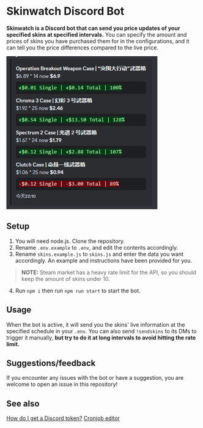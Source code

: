 # Skinwatch Discord Bot
**Skinwatch is a Discord bot that can send you price updates of your specified skins at specified intervals.** You can specify the amount and prices of skins you have purchased them for in the configurations, and it can tell you the price differences compared to the live price.

![Alt text](image.png)

## Setup
1. You will need node.js. Clone the repository.
2. Rename `.env.example` to `.env`, and edit the contents accordingly.
3. Rename `skins.example.js` to `skins.js` and enter the data you want accordingly. An example and instructions have been provided for you.

> **NOTE:** Steam market has a heavy rate limit for the API, so you should keep the amount of skins under 10.

4. Run `npm i` then run `npm run start` to start the bot.

## Usage
When the bot is active, it will send you the skins' live information at the specified schedule in your `.env`. You can also send `!sendskins` to its DMs to trigger it manually, **but try to do it at long intervals to avoid hitting the rate limit.**

## Suggestions/feedback
If you encounter any issues with the bot or have a suggestion, you are welcome to open an issue in this repository!

## See also
[How do I get a Discord token?](https://github.com/reactiflux/discord-irc/wiki/Creating-a-discord-bot-&-getting-a-token)
[Cronjob editor](https://crontab.guru/)